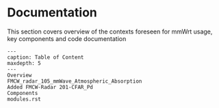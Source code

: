# Documentation

This section covers overview of the contexts foreseen for mmWrt usage, key components and code documentation

```{toctree}
---
caption: Table of Content
maxdepth: 5
---
Overview
FMCW_radar_105_mmWave_Atmospheric_Absorption
Added FMCW-Radar 201-CFAR_Pd
Components
modules.rst
```
